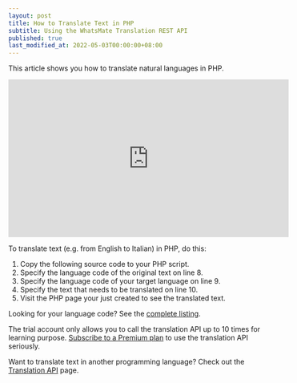 ```yaml
---
layout: post
title: How to Translate Text in PHP
subtitle: Using the WhatsMate Translation REST API
published: true
last_modified_at: 2022-05-03T00:00:00+08:00
---
```


This article shows you how to translate natural languages in PHP.


<iframe width="560" height="315" src="https://www.youtube.com/embed/t5qDtO1FNxU?rel=0&cc_load_policy=1" frameborder="0" allowfullscreen></iframe>


To translate text (e.g. from English to Italian) in PHP, do this:

1. Copy the following source code to your PHP script.  <script src="https://gist.github.com/whatsmate/c91e4cc10093b7120b82e2341717e619.js"></script>
2. Specify the language code of the original text on line 8.
3. Specify the language code of your target language on line 9.
4. Specify the text that needs to be translated on line 10.
5. Visit the PHP page your just created to see the translated text.


Looking for your language code? See the <a target="_blank" href="http://api.whatsmate.net/v1/translation/supported-codes">complete listing</a>.


The trial account only allows you to call the translation API up to 10 times for learning purpose. [Subscribe to a Premium plan](https://www.whatsmate.net/translation-subscribe.html) to use the translation API seriously.


Want to translate text in another programming language? Check out the [Translation API](https://www.whatsmate.net/translation-api.html) page.


<br>
<script async src="//pagead2.googlesyndication.com/pagead/js/adsbygoogle.js"></script>
<ins class="adsbygoogle"
     style="display:inline-block;width:728px;height:90px"
     data-ad-client="ca-pub-7383487179928477"
     data-ad-slot="6959057004"></ins>
<script>
(adsbygoogle = window.adsbygoogle || []).push({});
</script>
<br>


